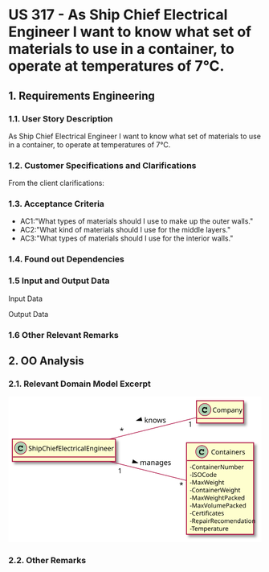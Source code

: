 # US 317 - As Ship Chief Electrical Engineer I want to know what set of materials to use in a container, to operate at temperatures of 7°C.

## 1. Requirements Engineering

### 1.1. User Story Description

As Ship Chief Electrical Engineer I want to know what set of materials to use in a container, to operate at temperatures of 7°C.

### 1.2. Customer Specifications and Clarifications


From the client clarifications:


### 1.3. Acceptance Criteria


* AC1:"What types of materials should I use to make up the outer walls."
* AC2:"What kind of materials should I use for the middle layers."
* AC3:"What types of materials should I use for the interior walls."

### 1.4. Found out Dependencies


### 1.5 Input and Output Data


Input Data


Output Data



### 1.6 Other Relevant Remarks




## 2. OO Analysis

### 2.1. Relevant Domain Model Excerpt

![US317-MD](US317_DM.svg)

### 2.2. Other Remarks
